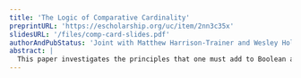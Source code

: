 ```yaml
---
title: 'The Logic of Comparative Cardinality'
preprintURL: 'https://escholarship.org/uc/item/2nn3c35x'
slidesURL: '/files/comp-card-slides.pdf'
authorAndPubStatus: 'Joint with Matthew Harrison-Trainer and Wesley Holliday; Forthcoming in Journal of Symbolic Logic.'
abstract: | 
  This paper investigates the principles that one must add to Boolean algebra to capture reasoning not only about intersection, union, and complementation of sets, but also about the relative size of sets. We completely axiomatize such reasoning under the Cantorian definition of relative size in terms of injections.
---
```

